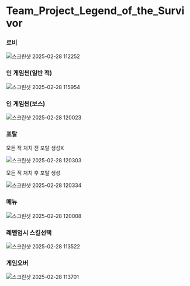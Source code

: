 # Team_Project_Legend_of_the_Survivor


 ### 로비
 
![스크린샷 2025-02-28 112252](https://github.com/user-attachments/assets/9f276247-5a97-4a1e-8ae3-fb740dad33f8)


### 인 게임씬(일반 적)

![스크린샷 2025-02-28 115954](https://github.com/user-attachments/assets/62c463c9-226f-4ac8-99ef-e2d0a16eb34e)



### 인 게임씬(보스)

![스크린샷 2025-02-28 120023](https://github.com/user-attachments/assets/c05c7c4c-2078-4b3f-8b57-2484f501c7db)



### 포탈

모든 적 처치 전 포탈 생성X

![스크린샷 2025-02-28 120303](https://github.com/user-attachments/assets/e40503e7-16e1-4bab-a82e-e63bf2878602)


모든 적 처치 후 포탈 생성

![스크린샷 2025-02-28 120334](https://github.com/user-attachments/assets/71ffd042-f9fd-4809-8940-7f8ae420f183)



### 메뉴

![스크린샷 2025-02-28 120008](https://github.com/user-attachments/assets/5ac4c0ac-6970-4410-a8e6-6ce707567472)



### 레벨업시 스킬선택

![스크린샷 2025-02-28 113522](https://github.com/user-attachments/assets/69af4688-61f5-4b0c-b77f-47b55ec4c252)


###  게임오버

![스크린샷 2025-02-28 113701](https://github.com/user-attachments/assets/6b5549cf-5f72-4b18-ab23-424c520f8f11)

